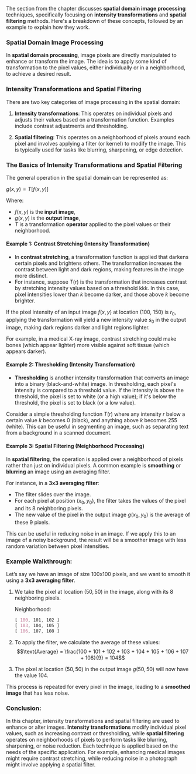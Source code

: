 The section from the chapter discusses **spatial domain image processing** techniques, specifically focusing on **intensity transformations** and **spatial filtering** methods. Here's a breakdown of these concepts, followed by an example to explain how they work.

### Spatial Domain Image Processing

In **spatial domain processing**, image pixels are directly manipulated to enhance or transform the image. The idea is to apply some kind of transformation to the pixel values, either individually or in a neighborhood, to achieve a desired result.

### Intensity Transformations and Spatial Filtering

There are two key categories of image processing in the spatial domain:

1.  **Intensity transformations**: This operates on individual pixels and adjusts their values based on a transformation function. Examples include contrast adjustments and thresholding.
    
2.  **Spatial filtering**: This operates on a neighborhood of pixels around each pixel and involves applying a filter (or kernel) to modify the image. This is typically used for tasks like blurring, sharpening, or edge detection.
    

### The Basics of Intensity Transformations and Spatial Filtering

The general operation in the spatial domain can be represented as:

$g(x, y) = T[f(x, y)]$

Where:
-   $f(x,y)$ is the **input image**,
-   $g(x, y)$ is the **output image**,
-   $T$ is a transformation **operator** applied to the pixel values or their neighborhood.

#### Example 1: Contrast Stretching (Intensity Transformation)

-   In **contrast stretching**, a transformation function is applied that darkens certain pixels and brightens others. The transformation increases the contrast between light and dark regions, making features in the image more distinct.
-   For instance, suppose $T(r)$ is the transformation that increases contrast by stretching intensity values based on a threshold kkk. In this case, pixel intensities lower than $k$ become darker, and those above $k$ become brighter.

If the pixel intensity of an input image $f(x, y)$ at location (100, 150) is $r_0$, applying the transformation will yield a new intensity value $s_0$​ in the output image, making dark regions darker and light regions lighter.

For example, in a medical X-ray image, contrast stretching could make bones (which appear lighter) more visible against soft tissue (which appears darker).

#### Example 2: Thresholding (Intensity Transformation)

-   **Thresholding** is another intensity transformation that converts an image into a binary (black-and-white) image. In thresholding, each pixel's intensity is compared to a threshold value. If the intensity is above the threshold, the pixel is set to white (or a high value); if it's below the threshold, the pixel is set to black (or a low value).

Consider a simple thresholding function $T(r)$ where any intensity $r$ below a certain value $k$ becomes 0 (black), and anything above $k$ becomes 255 (white). This can be useful in segmenting an image, such as separating text from a background in a scanned document.

#### Example 3: Spatial Filtering (Neighborhood Processing)

In **spatial filtering**, the operation is applied over a neighborhood of pixels rather than just on individual pixels. A common example is **smoothing** or **blurring** an image using an averaging filter.

For instance, in a **3x3 averaging filter**:

-   The filter slides over the image.
-   For each pixel at position $(x_0, y_0)$, the filter takes the values of the pixel and its 8 neighboring pixels.
-   The new value of the pixel in the output image $g(x_0, y_0)$ is the average of these 9 pixels.

This can be useful in reducing noise in an image. If we apply this to an image of a noisy background, the result will be a smoother image with less random variation between pixel intensities.

### Example Walkthrough:

Let’s say we have an image of size 100x100 pixels, and we want to smooth it using a **3x3 averaging filter**.

1.  We take the pixel at location $(50, 50)$ in the image, along with its 8 neighboring pixels.
    
    Neighborhood:
    ```css
    [ 100, 101, 102 ]
	[ 103, 104, 105 ]
	[ 106, 107, 108 ]
	```
	
2.  To apply the filter, we calculate the average of these values:
$$\text{Average} = \frac{100 + 101 + 102 + 103 + 104 + 105 + 106 + 107 + 108}{9} = 104$$


3.  The pixel at location $(50, 50)$ in the output image $g(50, 50)$ will now have the value 104.
    

This process is repeated for every pixel in the image, leading to a **smoothed image** that has less noise.

### Conclusion:

In this chapter, intensity transformations and spatial filtering are used to enhance or alter images. **Intensity transformations** modify individual pixel values, such as increasing contrast or thresholding, while **spatial filtering** operates on neighborhoods of pixels to perform tasks like blurring, sharpening, or noise reduction. Each technique is applied based on the needs of the specific application. For example, enhancing medical images might require contrast stretching, while reducing noise in a photograph might involve applying a spatial filter.

